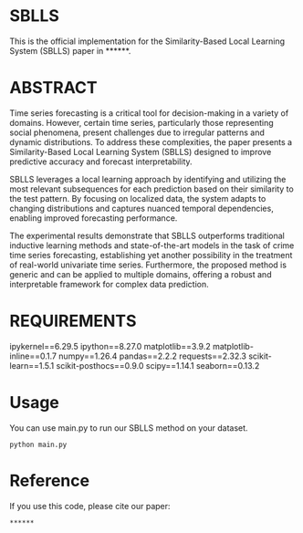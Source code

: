# SBLLS

This is the official implementation for the Similarity-Based Local Learning System (SBLLS) paper in ******.

# ABSTRACT

Time series forecasting is a critical tool for decision-making in a variety of domains. However, certain time series, particularly those representing social phenomena, present challenges due to irregular patterns and dynamic distributions. To address these complexities, the paper presents a Similarity-Based Local Learning System (SBLLS) designed to improve predictive accuracy and forecast interpretability.

SBLLS leverages a local learning approach by identifying and utilizing the most relevant subsequences for each prediction based on their similarity to the test pattern. By focusing on localized data, the system adapts to changing distributions and captures nuanced temporal dependencies, enabling improved forecasting performance.

The experimental results demonstrate that SBLLS outperforms traditional inductive learning methods and state-of-the-art models in the task of crime time series forecasting, establishing yet another possibility in the treatment of real-world univariate time series. Furthermore, the proposed method is generic and can be applied to multiple domains, offering a robust and interpretable framework for complex data prediction.

# REQUIREMENTS

ipykernel==6.29.5
ipython==8.27.0
matplotlib==3.9.2
matplotlib-inline==0.1.7
numpy==1.26.4
pandas==2.2.2
requests==2.32.3
scikit-learn==1.5.1
scikit-posthocs==0.9.0
scipy==1.14.1
seaborn==0.13.2

# Usage 

You can use main.py to run our SBLLS method on your dataset.

```
python main.py
```

# Reference

If you use this code, please cite our paper:

```
******
```
